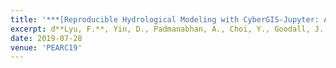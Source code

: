```yaml
---
title: '***[Reproducible Hydrological Modeling with CyberGIS-Jupyter: A Case Study on SUMMA](https://dl.acm.org/doi/abs/10.1145/3332186.3333052)***'
excerpt: d**Lyu, F.**, Yin, D., Padmanabhan, A., Choi, Y., Goodall, J., Castronova, A., Tarboton, D. Wang, S.(2019). Reproducible Hydrological Modeling with CyberGIS-Jupyter A Case Study on SUMMA. In Proceedings of the Practice and Experience in Advanced Research Computing on Rise of the Machines learning. Association for Computing Machinery, New York, NY, USA, Article 95, 1–3.
date: 2019-07-28
venue: 'PEARC19'
---
```

